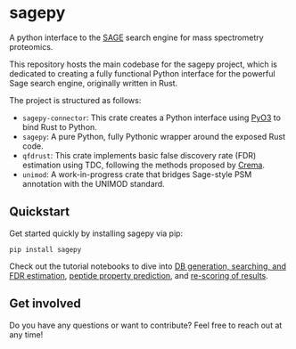 # sagepy
A python interface to the [SAGE](https://github.com/lazear/sage) search engine for mass spectrometry proteomics.

This repository hosts the main codebase for the sagepy project, which is dedicated to creating a fully functional Python interface for the powerful Sage search engine, originally written in Rust.

The project is structured as follows:

* `sagepy-connector`: This crate creates a Python interface using [PyO3](https://github.com/PyO3) to bind Rust to Python.
* `sagepy`: A pure Python, fully Pythonic wrapper around the exposed Rust code.
*	`qfdrust`: This crate implements basic false discovery rate (FDR) estimation using TDC, following the methods proposed by [Crema](https://github.com/Noble-Lab/crema).
*	`unimod`: A work-in-progress crate that bridges Sage-style PSM annotation with the UNIMOD standard.

## Quickstart
Get started quickly by installing sagepy via pip:
```
pip install sagepy
```
Check out the tutorial notebooks to dive into [DB generation, searching, and FDR estimation](https://github.com/theGreatHerrLebert/sagepy/blob/main/sagepy/examples/scoring/scoring.ipynb), [peptide property prediction](https://github.com/theGreatHerrLebert/sagepy/blob/main/sagepy/examples/property-prediction/property_prediction.ipynb), and [re-scoring of results](https://github.com/theGreatHerrLebert/sagepy/blob/main/sagepy/examples/rescoring/rescoring.ipynb).

## Get involved
Do you have any questions or want to contribute? Feel free to reach out at any time!
